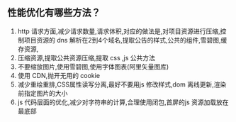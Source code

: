 ## 性能优化有哪些方法？

1. http 请求方面,减少请求数量,请求体积,对应的做法是,对项目资源进行压缩,控制项目资源的 dns 解析在2到4个域名,提取公告的样式,公共的组件,雪碧图,缓存资源,
2. 压缩资源,提取公共资源压缩,提取 css ,js 公共方法
3. 不要缩放图片,使用雪碧图,使用字体图表(阿里矢量图库)
4. 使用 CDN,抛开无用的 cookie
5. 减少重绘重排,CSS属性读写分离,最好不要用js 修改样式,dom 离线更新,渲染前指定图片的大小
6. js 代码层面的优化,减少对字符串的计算,合理使用闭包,首屏的js 资源加载放在最底部